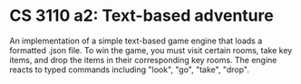 # CS 3110 a2: Text-based adventure

An implementation of a simple text-based game engine that loads a formatted .json file.
To win the game, you must visit certain rooms, take key items, and drop the items in their corresponding key rooms.
The engine reacts to typed commands including "look", "go", "take", "drop".
